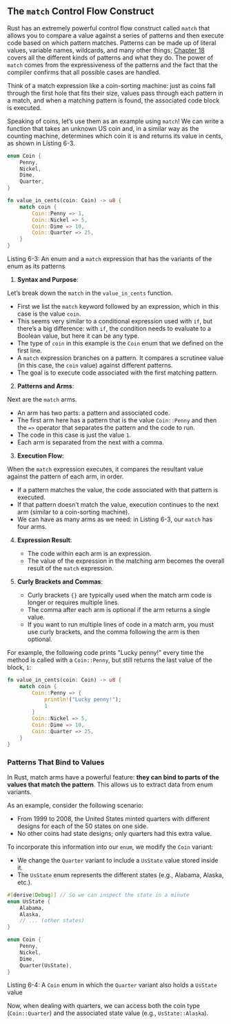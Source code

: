 ## The `match` Control Flow Construct

Rust has an extremely powerful control flow construct called `match` that allows you to compare a value against a series of patterns and then execute code based on which pattern matches. Patterns can be made up of literal values, variable names, wildcards, and many other things; [Chapter 18](https://doc.rust-lang.org/book/ch18-00-patterns.html) covers all the different kinds of patterns and what they do. The power of `match` comes from the expressiveness of the patterns and the fact that the compiler confirms that all possible cases are handled.

Think of a match expression like a coin-sorting machine: just as coins fall through the first hole that fits their size, values pass through each pattern in a match, and when a matching pattern is found, the associated code block is executed.

Speaking of coins, let’s use them as an example using `match`! We can write a function that takes an unknown US coin and, in a similar way as the counting machine, determines which coin it is and returns its value in cents, as shown in Listing 6-3.

```rust
enum Coin {
    Penny,
    Nickel,
    Dime,
    Quarter,
}

fn value_in_cents(coin: Coin) -> u8 {
    match coin {
        Coin::Penny => 1,
        Coin::Nickel => 5,
        Coin::Dime => 10,
        Coin::Quarter => 25,
    }
}
```

<span class="caption">Listing 6-3: An enum and a `match` expression that has the variants of the enum as its patterns</span>

1. **Syntax and Purpose**:

  Let’s break down the `match` in the `value_in_cents` function. 
  - First we list the `match` keyword followed by an expression, which in this case is the value `coin`. 
  - This seems very similar to a conditional expression used with `if`, but there’s a big difference: with `if`, the condition needs to evaluate to a Boolean value, but here it can be any type. 
  - The type of `coin` in this example is the `Coin` enum that we defined on the first line.
  - A `match` expression branches on a pattern. It compares a scrutinee value (in this case, the `coin` value) against different patterns.
   - The goal is to execute code associated with the first matching pattern.

2. **Patterns and Arms**:

  Next are the `match` arms. 
  - An arm has two parts: a pattern and associated code. 
  - The first arm here has a pattern that is the value `Coin::Penny` and then the `=>` operator that separates the pattern and the code to run. 
  - The code in this case is just the value `1`. 
  - Each arm is separated from the next with a comma.

3. **Execution Flow**:

  When the `match` expression executes, it compares the resultant value against the pattern of each arm, in order. 
  - If a pattern matches the value, the code associated with that pattern is executed. 
  - If that pattern doesn’t match the value, execution continues to the next arm (similar to a coin-sorting machine). 
  - We can have as many arms as we need: in Listing 6-3, our `match` has four arms.

4. **Expression Result**:

   - The code within each arm is an expression.
   - The value of the expression in the matching arm becomes the overall result of the `match` expression.

5. **Curly Brackets and Commas**:

   - Curly brackets `{}` are typically used when the match arm code is longer or requires multiple lines.
   - The comma after each arm is optional if the arm returns a single value.
   - If you want to run multiple lines of code in a match arm, you must use curly brackets, and the comma following the arm is then optional. 

For example, the following code prints "Lucky penny!" every time the method is called with a `Coin::Penny`, but still returns the last value of the block, `1`:

```rust
fn value_in_cents(coin: Coin) -> u8 {
    match coin {
        Coin::Penny => {
            println!("Lucky penny!");
            1
        }
        Coin::Nickel => 5,
        Coin::Dime => 10,
        Coin::Quarter => 25,
    }
}
```

### Patterns That Bind to Values

In Rust, match arms have a powerful feature: **they can bind to parts of the values that match the pattern**. This allows us to extract data from enum variants.

As an example, consider the following scenario:

- From 1999 to 2008, the United States minted quarters with different designs for each of the 50 states on one side.
- No other coins had state designs; only quarters had this extra value.

To incorporate this information into our `enum`, we modify the `Coin` variant:

- We change the `Quarter` variant to include a `UsState` value stored inside it.
- The `UsState` enum represents the different states (e.g., Alabama, Alaska, etc.).

```rust
#[derive(Debug)] // So we can inspect the state in a minute
enum UsState {
    Alabama,
    Alaska,
    // ... (other states)
}

enum Coin {
    Penny,
    Nickel,
    Dime,
    Quarter(UsState),
}
```

<span class="caption">Listing 6-4: A `Coin` enum in which the `Quarter` variant also holds a `UsState` value</span>

Now, when dealing with quarters, we can access both the coin type (`Coin::Quarter`) and the associated state value (e.g., `UsState::Alaska`).
